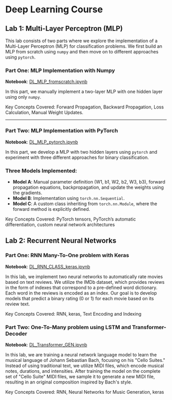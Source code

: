 # Deep Learning Course
## Lab 1: Multi-Layer Perceptron (MLP)

This lab consists of two parts where we explore the implementation of a Multi-Layer Perceptron (MLP) for classification problems. We first build an MLP from scratch using `numpy` and then move on to different approaches using `pytorch`.

### Part One: MLP Implementation with Numpy
**Notebook**: [DL_MLP_fromscratch.ipynb](./lab1/DL_MLP_fromscratch.ipynb)

In this part, we manually implement a two-layer MLP with one hidden layer using only `numpy`. 

Key Concepts Covered: Forward Propagation, Backward Propagation, Loss Calculation, Manual Weight Updates.

---

### Part Two: MLP Implementation with PyTorch
**Notebook**: [DL_MLP_pytorch.ipynb](./lab1/DL_MLP_pytorch.ipynb)

In this part, we develop a MLP with two hidden layers using `pytorch` and experiment with three different approaches for binary classification.

### Three Models Implemented:
- **Model A**: Manual parameter definition (W1, b1, W2, b2, W3, b3), forward propagation equations, backpropagation, and update the weights using the gradients.
- **Model B**: Implementation using `torch.nn.Sequential`.
- **Model C**: A custom class inheriting from `torch.nn.Module`, where the forward method is explicitly defined.

Key Concepts Covered: PyTorch tensors, PyTorch’s automatic differentiation, custom neural network architectures

## Lab 2: Recurrent Neural Networks

### Part One: RNN Many-To-One problem with Keras
**Notebook**: [DL_RNN_CLASS_keras.ipynb](./lab2/DL_RNN_CLASS_keras.ipynb)

In this lab, we implement two neural networks to automatically rate movies based on text reviews. We utilize the IMDb dataset, which provides reviews in the form of indexes that correspond to a pre-defined word dictionary. Each word in the reviews is encoded as an index. Our goal is to develop models that predict a binary rating (0 or 1) for each movie based on its review text.

Key Concepts Covered: RNN, keras, Text Encoding and Indexing

### Part Two: One-To-Many problem using LSTM and Transformer-Decoder
**Notebook**: [DL_Transformer_GEN.ipynb](./lab2/DL_Transformer_GEN.ipynb)

In this lab, we are training a neural network language model to learn the musical language of Johann Sebastian Bach, focusing on his "Cello Suites." Instead of using traditional text, we utilize MIDI files, which encode musical notes, durations, and intensities. After training the model on the complete set of "Cello Suite" MIDI files, we sample it to generate a new MIDI file, resulting in an original composition inspired by Bach's style.

Key Concepts Covered: RNN, Neural Networks for Music Generation, keras
